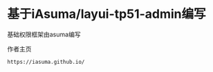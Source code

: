 
基于iAsuma/layui-tp51-admin编写
===============

基础权限框架由asuma编写

作者主页
```
https://iasuma.github.io/
```